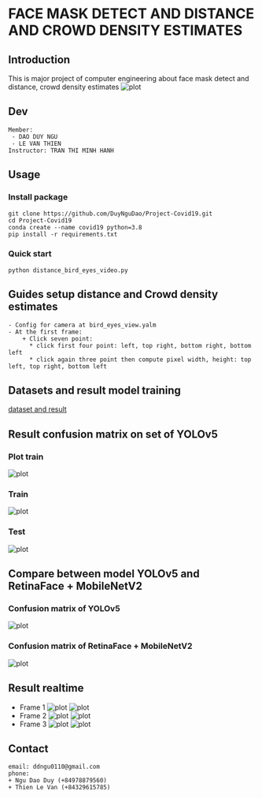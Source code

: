 # FACE MASK DETECT AND DISTANCE AND CROWD DENSITY ESTIMATES
## Introduction
This is major project of computer engineering about face mask detect and distance, crowd density estimates
![plot](./image/background.png)
## Dev
```
Member:
 - DAO DUY NGU
 - LE VAN THIEN
Instructor: TRAN THI MINH HANH
```
## Usage
### Install package
```
git clone https://github.com/DuyNguDao/Project-Covid19.git
cd Project-Covid19
conda create --name covid19 python=3.8
pip install -r requirements.txt
```
### Quick start
```
python distance_bird_eyes_video.py
```
## Guides setup distance and Crowd density estimates
```
- Config for camera at bird_eyes_view.yalm
- At the first frame:
    + Click seven point:
      * click first four point: left, top right, bottom right, bottom left
      * click again three point then compute pixel width, height: top left, top right, bottom left
```
## Datasets and result model training
[dataset and result](https://drive.google.com/drive/folders/1jXLMOPBiPNicfkjhB8cHy3mRZSqjK_IE?usp=sharing)

## Result confusion matrix on set of YOLOv5
### Plot train
![plot](./image/results.png)
### Train
![plot](./image/confusion_matrix_train.png)
### Test
![plot](./image/confusion_matrix_test.png)
## Compare between model YOLOv5 and RetinaFace + MobileNetV2
### Confusion matrix of YOLOv5
![plot](./image/confusionMatrix_yolov5.png)
### Confusion matrix of RetinaFace + MobileNetV2
![plot](./image/confusionMatrix_retinaface.png)
## Result realtime
* Frame 1
![plot](./image/image1.png)
![plot](./image/bird_eye_1.png)
* Frame 2
![plot](./image/image2.png)
![plot](./image/bird_eye_2.png)
* Frame 3
![plot](./image/image3.png)
![plot](./image/bird_eye_3.png)

## Contact
```
email: ddngu0110@gmail.com
phone: 
+ Ngu Dao Duy (+84978879560)
+ Thien Le Van (+84329615785)
```
